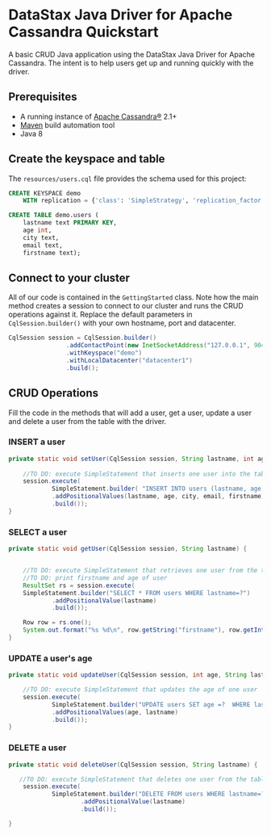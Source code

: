 # DataStax Java Driver for Apache Cassandra Quickstart

A basic CRUD Java application using the DataStax Java Driver for Apache Cassandra. The intent is to help users get up and running quickly with the driver.

## Prerequisites
  * A running instance of [Apache Cassandra®](http://cassandra.apache.org/download/) 2.1+
  * [Maven](https://maven.apache.org/download.cgi) build automation tool
  * Java 8
  
## Create the keyspace and table
The `resources/users.cql` file provides the schema used for this project:

```sql
CREATE KEYSPACE demo
    WITH replication = {'class': 'SimpleStrategy', 'replication_factor': '1'};

CREATE TABLE demo.users (
    lastname text PRIMARY KEY,
    age int,
    city text,
    email text,
    firstname text);
```

## Connect to your cluster

All of our code is contained in the `GettingStarted` class. 
Note how the main method creates a session to connect to our cluster and runs the CRUD operations against it. 
Replace the default parameters in `CqlSession.builder()` with your own hostname, port and datacenter.

```java
CqlSession session = CqlSession.builder()
                .addContactPoint(new InetSocketAddress("127.0.0.1", 9042))
                .withKeyspace("demo")
                .withLocalDatacenter("datacenter1")
                .build();
```

## CRUD Operations
Fill the code in the methods that will add a user, get a user, update a user and delete a user from the table with the driver.

### INSERT a user
```java
private static void setUser(CqlSession session, String lastname, int age, String city, String email, String firstname) {
    
    //TO DO: execute SimpleStatement that inserts one user into the table
    session.execute(
            SimpleStatement.builder( "INSERT INTO users (lastname, age, city, email, firstname) VALUES (?,?,?,?,?)")
            .addPositionalValues(lastname, age, city, email, firstname)
            .build());
}

```

### SELECT a user
```java
private static void getUser(CqlSession session, String lastname) {


    //TO DO: execute SimpleStatement that retrieves one user from the table
    //TO DO: print firstname and age of user
    ResultSet rs = session.execute(
    SimpleStatement.builder("SELECT * FROM users WHERE lastname=?")
            .addPositionalValue(lastname)
            .build());

    Row row = rs.one();
    System.out.format("%s %d\n", row.getString("firstname"), row.getInt("age"));
}
```

### UPDATE a user's age
```java
private static void updateUser(CqlSession session, int age, String lastname) {

    //TO DO: execute SimpleStatement that updates the age of one user
    session.execute(
            SimpleStatement.builder("UPDATE users SET age =?  WHERE lastname =? ")
            .addPositionalValues(age, lastname)
            .build());
}
```   

### DELETE a user
```java
private static void deleteUser(CqlSession session, String lastname) {

   //TO DO: execute SimpleStatement that deletes one user from the table
    session.execute(
            SimpleStatement.builder("DELETE FROM users WHERE lastname=?")
                    .addPositionalValue(lastname)
                    .build());

}
```
    


